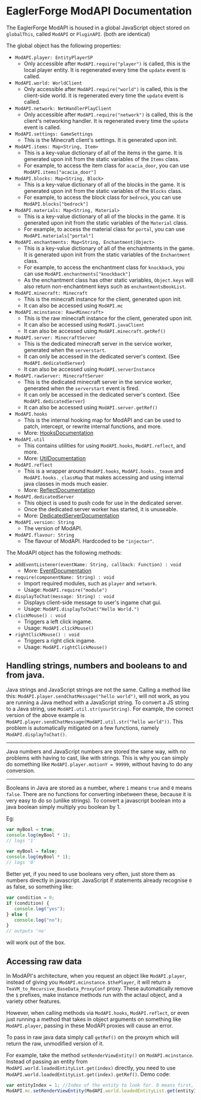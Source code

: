 # EaglerForge ModAPI Documentation
The EaglerForge ModAPI is housed in a global JavaScript object stored on `globalThis`, called `ModAPI` or `PluginAPI`. (both are identical)

The global object has the following properties:
 - `ModAPI.player: EntityPlayerSP`
    - Only accessible after `ModAPI.require("player")` is called, this is the local player entity. It is regenerated every time the `update` event is called.
- `ModAPI.world: WorldClient`
    - Only accessible after `ModAPI.require("world")` is called, this is the client-side world. It is regenerated every time the `update` event is called.
 - `ModAPI.network: NetHandlerPlayClient`
    - Only accessible after `ModAPI.require("network")` is called, this is the client's networking handler. It is regenerated every time the `update` event is called.
 - `ModAPI.settings: GameSettings`
    - This is the Minecraft client's settings. It is generated upon init.
 - `ModAPI.items: Map<String, Item>`
    - This is a key-value dictionary of all of the items in the game. It is generated upon init from the static variables of the `Items` class.
    - For example, to access the item class for `acacia_door`, you can use `ModAPI.items["acacia_door"]`
 - `ModAPI.blocks: Map<String, Block>`
    - This is a key-value dictionary of all of the blocks in the game. It is generated upon init from the static variables of the `Blocks` class.
    - For example, to access the block class for `bedrock`, you can use `ModAPI.blocks["bedrock"]`
 - `ModAPI.materials: Map<String, Material>`
    - This is a key-value dictionary of all of the blocks in the game. It is generated upon init from the static variables of the `Material` class.
    - For example, to access the material class for `portal`, you can use `ModAPI.materials["portal"]`
 - `ModAPI.enchantments: Map<String, Enchantment|Object>`
    - This is a key-value dictionary of all of the enchantments in the game. It is generated upon init from the static variables of the `Enchantment` class.
    - For example, to access the enchantment class for `knockback`, you can use `ModAPI.enchantments["knockback"]`
    - As the enchantment class has other static variables, `Object.keys` will also return non-enchantment keys such as `enchantmentsBookList`.
 - `ModAPI.minecraft: Minecraft`
    - This is the minecraft instance for the client, generated upon init.
    - It can also be accessed using `ModAPI.mc`
 - `ModAPI.mcinstance: Raw<Minecraft>`
    - This is the raw minecraft instance for the client, generated upon init.
    - It can also be accessed using `ModAPI.javaClient`
    - It can also be accessed using `ModAPI.minecraft.getRef()`
 - `ModAPI.server: MinecraftServer`
    - This is the dedicated minecraft server in the service worker, generated when the `serverstart`.
    - It can only be accessed in the dedicated server's context. (See `ModAPI.dedicatedServer`)
    - It can also be accessed using `ModAPI.serverInstance`
 - `ModAPI.rawServer: MinecraftServer`
    - This is the dedicated minecraft server in the service worker, generated when the `serverstart` event is fired.
    - It can only be accessed in the dedicated server's context. (See `ModAPI.dedicatedServer`)
    - It can also be accessed using `ModAPI.server.getRef()`
 - `ModAPI.hooks`
    - This is the internal hooking map for ModAPI and can be used to patch, intercept, or rewrite internal functions, and more.
    - More: [HooksDocumentation](hooks.md)
 - `ModAPI.util`
    - This contains utilities for using `ModAPI.hooks`, `ModAPI.reflect`, and more.
    - More: [UtilDocumentation](utils.md)
 - `ModAPI.reflect`
    - This is a wrapper around `ModAPI.hooks`, `ModAPI.hooks._teavm` and `ModAPI.hooks._classMap` that makes accessing and using internal java classes in mods much easier.
    - More: [ReflectDocumentation](reflect.md)
 - `ModAPI.dedicatedServer`
    - This object is used to push code for use in the dedicated server.
    - Once the dedicated server worker has started, it is unuseable.
    - More: [DedicatedServerDocumentation](dedicatedserver.md)
 - `ModAPI.version: String`
    - The version of ModAPI.
 - `ModAPI.flavour: String`
    - The flavour of ModAPI. Hardcoded to be `"injector"`.

The ModAPI object has the following methods:
 - `addEventListener(eventName: String, callback: Function) : void`
    - More: [EventDocumentation](events.md)
 - `require(componentName: String) : void`
    - Import required modules, such as `player` and `network`.
    - Usage: `ModAPI.require("module")`
 - `displayToChat(message: String) : void`
    - Displays client-side message to user's ingame chat gui.
    - Usage: `ModAPI.displayToChat("Hello World.")`
 - `clickMouse() : void`
    - Triggers a left click ingame.
    - Usage: `ModAPI.clickMouse()`
 - `rightClickMouse() : void`
    - Triggers a right click ingame.
    - Usage: `ModAPI.rightClickMouse()`


## Handling strings, numbers and booleans to and from java.
Java strings and JavaScript strings are not the same. Calling a method like this: `ModAPI.player.sendChatMessage("hello world")`, will not work, as you are running a Java method with a JavaScript string. To convert a JS string to a Java string, use `ModAPI.util.str(yourString)`. For example, the correct version of the above example is `ModAPI.player.sendChatMessage(ModAPI.util.str("hello world"))`. This problem is automatically mitigated on a few functions, namely `ModAPI.displayToChat()`.


---
Java numbers and JavaScript numbers are stored the same way, with no problems with having to cast, like with strings. This is why you can simply do something like `ModAPI.player.motionY = 99999`, without having to do any conversion.


---
Booleans in Java are stored as a number, where `1` means `true` and `0` means `false`. There are no functions for converting inbetween these, because it is very easy to do so (unlike strings). To convert a javascript boolean into a java boolean simply multiply you boolean by 1.

Eg:
```javascript
var myBool = true;
console.log(myBool * 1);
// logs '1'

var myBool = false;
console.log(myBool * 1);
// logs '0'
```

Better yet, if you need to use booleans very often, just store them as numbers directly in javascript. JavaScript if statements already recognise `0` as false, so something like:
```javascript
var condition = 0;
if (condition) {
   console.log("yes");
} else {
   console.log("no");
}
// outputs 'no'
```
will work out of the box.

## Accessing raw data
In ModAPI's architecture, when you request an object like `ModAPI.player`, instead of giving you `ModAPI.mcinstance.$thePlayer`, it will return a `TeaVM_to_Recursive_BaseData_ProxyConf` proxy. These automatically remove the `$` prefixes, make instance methods run with the actaul object, and a variety other features.

However, when calling methods via `ModAPI.hooks`, `ModAPI.reflect`, or even just running a method that takes in object arguments on something like `ModAPI.player`, passing in these ModAPI proxies will cause an error.

To pass in raw java data simply call `getRef()` on the proxym which will return the raw, unmodified version of it.

For example, take the method `setRenderViewEntity()` on `ModAPI.mcinstance`. Instead of passing an entity from `ModAPI.world.loadedEntityList.get(index)` directly, you need to use `ModAPI.world.loadedEntityList.get(index).getRef()`. Demo code:
```javascript
var entityIndex = 1; //Index of the entity to look for. 0 means first, which is usually the player, so 1 is usually a natural entity.
ModAPI.mc.setRenderViewEntity(ModAPI.world.loadedEntityList.get(entityIndex).getRef());
```